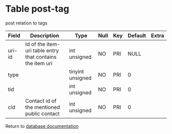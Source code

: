 Table post-tag
===========

post relation to tags

| Field  | Description                                               | Type             | Null | Key | Default | Extra |
| ------ | --------------------------------------------------------- | ---------------- | ---- | --- | ------- | ----- |
| uri-id | Id of the item-uri table entry that contains the item uri | int unsigned     | NO   | PRI | NULL    |       |
| type   |                                                           | tinyint unsigned | NO   | PRI | 0       |       |
| tid    |                                                           | int unsigned     | NO   | PRI | 0       |       |
| cid    | Contact id of the mentioned public contact                | int unsigned     | NO   | PRI | 0       |       |

Return to [database documentation](help/database)
